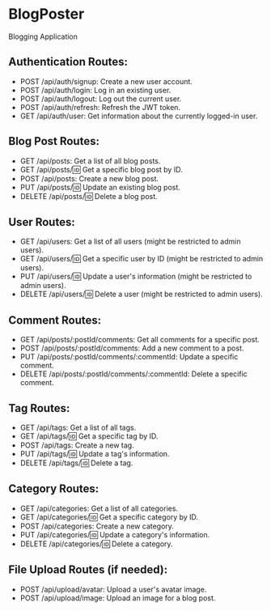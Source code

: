 # BlogPoster
Blogging Application

## Authentication Routes:
- POST /api/auth/signup: Create a new user account.
- POST /api/auth/login: Log in an existing user.
- POST /api/auth/logout: Log out the current user.
- POST /api/auth/refresh: Refresh the JWT token.
- GET /api/auth/user: Get information about the currently logged-in user.

## Blog Post Routes:
- GET /api/posts: Get a list of all blog posts.
- GET /api/posts/:id: Get a specific blog post by ID.
- POST /api/posts: Create a new blog post.
- PUT /api/posts/:id: Update an existing blog post.
- DELETE /api/posts/:id: Delete a blog post.

## User Routes:
- GET /api/users: Get a list of all users (might be restricted to admin users).
- GET /api/users/:id: Get a specific user by ID (might be restricted to admin users).
- PUT /api/users/:id: Update a user's information (might be restricted to admin users).
- DELETE /api/users/:id: Delete a user (might be restricted to admin users).

## Comment Routes:
- GET /api/posts/:postId/comments: Get all comments for a specific post.
- POST /api/posts/:postId/comments: Add a new comment to a post.
- PUT /api/posts/:postId/comments/:commentId: Update a specific comment.
- DELETE /api/posts/:postId/comments/:commentId: Delete a specific comment.

## Tag Routes:
- GET /api/tags: Get a list of all tags.
- GET /api/tags/:id: Get a specific tag by ID.
- POST /api/tags: Create a new tag.
- PUT /api/tags/:id: Update a tag's information.
- DELETE /api/tags/:id: Delete a tag.

## Category Routes:
- GET /api/categories: Get a list of all categories.
- GET /api/categories/:id: Get a specific category by ID.
- POST /api/categories: Create a new category.
- PUT /api/categories/:id: Update a category's information.
- DELETE /api/categories/:id: Delete a category.

## File Upload Routes (if needed):
- POST /api/upload/avatar: Upload a user's avatar image.
- POST /api/upload/image: Upload an image for a blog post.